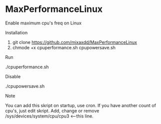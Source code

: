 # MaxPerformanceLinux
Enable maximum cpu's freq on Linux

Installation

1. git clone https://github.com/mixaxdd/MaxPerformanceLinux
2. chmode +x  cpuperformance.sh cpupowersave.sh

Run

./cpuperformance.sh

Disable

./cpupowersave.sh

Note

You can add this skript on startup, use cron.
If you have another count of cpu's, just edit skript. Add, change or remove /sys/devices/system/cpu/cpu3 <--this line.
